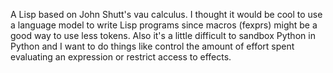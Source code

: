 A Lisp based on John Shutt's vau calculus. I thought it would be cool
to use a language model to write Lisp programs since macros (fexprs)
might be a good way to use less tokens. Also it's a little difficult
to sandbox Python in Python and I want to do things like control the
amount of effort spent evaluating an expression or restrict access to
effects.
